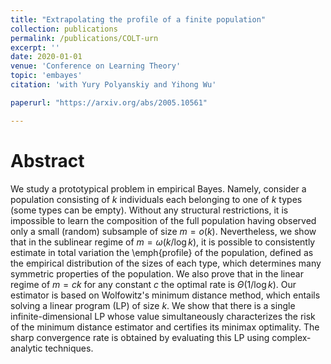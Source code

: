 ```yaml
---
title: "Extrapolating the profile of a finite population"
collection: publications
permalink: /publications/COLT-urn
excerpt: ''
date: 2020-01-01
venue: 'Conference on Learning Theory'
topic: 'embayes'
citation: 'with Yury Polyanskiy and Yihong Wu'

paperurl: "https://arxiv.org/abs/2005.10561"

---
```


Abstract
========

We study a prototypical problem in empirical Bayes. Namely, 
consider a population consisting of $k$ individuals each belonging to one of $k$ types (some types can be empty). 
Without any structural restrictions, it is impossible to learn the composition of the full population having observed only a small (random) subsample of size $m = o(k)$. 
Nevertheless, we show that in the sublinear regime of $m =\omega(k/\log k)$, it is possible to consistently estimate in total variation the \emph{profile} of the population, 
defined as the empirical distribution of the sizes of each type, which determines many symmetric properties of the population. We also prove
that in the linear regime of $m=c k$ for any constant $c$ the optimal rate is $\Theta(1/\log k)$. 
Our estimator is based on Wolfowitz's minimum distance method, which entails solving a linear program (LP) of size $k$.
We show that there is a single infinite-dimensional LP whose value simultaneously characterizes the risk of the minimum distance estimator and certifies its minimax optimality. The sharp convergence rate is obtained by evaluating this LP using complex-analytic techniques. 	
